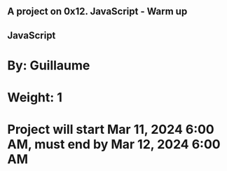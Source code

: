 ## A project on 0x12. JavaScript - Warm up
## JavaScript
# By: Guillaume
# Weight: 1
# Project will start Mar 11, 2024 6:00 AM, must end by Mar 12, 2024 6:00 AM
